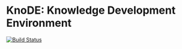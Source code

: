 # KnoDE: Knowledge Development Environment

[![Build Status](https://travis-ci.org/knocean/knode.svg?branch=master)](https://travis-ci.org/knocean/knode)
